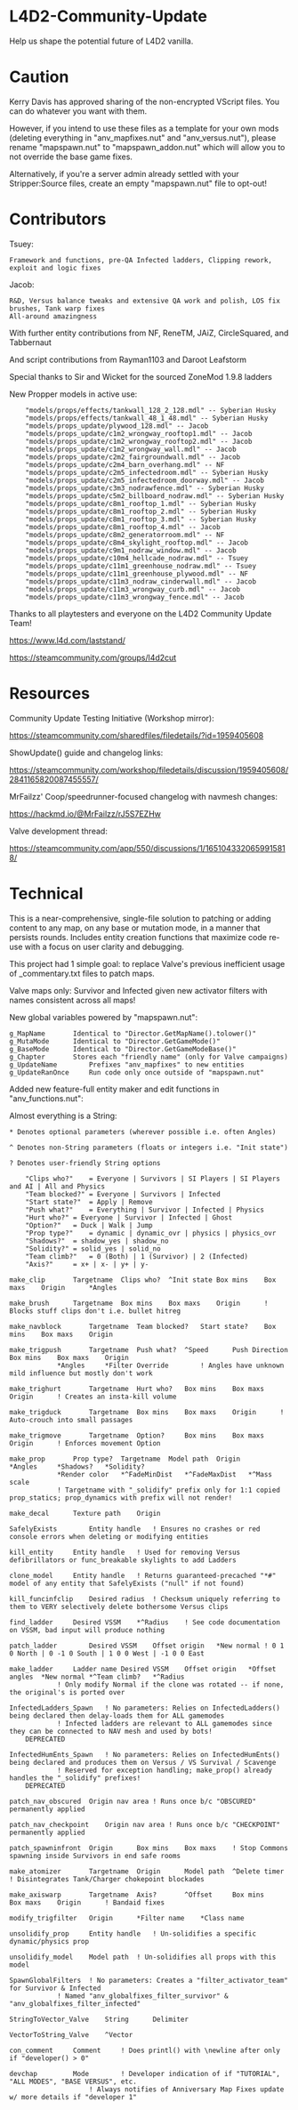 # L4D2-Community-Update

Help us shape the potential future of L4D2 vanilla.

# Caution

Kerry Davis has approved sharing of the non-encrypted VScript files. You can do whatever you want with them.

However, if you intend to use these files as a template for your own mods (deleting everything in "anv_mapfixes.nut" and "anv_versus.nut"), please rename "mapspawn.nut" to "mapspawn_addon.nut" which will allow you to not override the base game fixes.

Alternatively, if you're a server admin already settled with your Stripper:Source files, create an empty "mapspawn.nut" file to opt-out!

# Contributors

Tsuey:

	Framework and functions, pre-QA Infected ladders, Clipping rework, exploit and logic fixes

Jacob:

	R&D, Versus balance tweaks and extensive QA work and polish, LOS fix brushes, Tank warp fixes
	All-around amazingness

With further entity contributions from NF, ReneTM, JAiZ, CircleSquared, and Tabbernaut

And script contributions from Rayman1103 and Daroot Leafstorm

Special thanks to Sir and Wicket for the sourced ZoneMod 1.9.8 ladders

New Propper models in active use:

		"models/props/effects/tankwall_128_2_128.mdl" -- Syberian Husky
		"models/props/effects/tankwall_48_1_48.mdl" -- Syberian Husky
		"models/props_update/plywood_128.mdl" -- Jacob
		"models/props_update/c1m2_wrongway_rooftop1.mdl" -- Jacob
		"models/props_update/c1m2_wrongway_rooftop2.mdl" -- Jacob
		"models/props_update/c1m2_wrongway_wall.mdl" -- Jacob
		"models/props_update/c2m2_fairgroundwall.mdl" -- Jacob
		"models/props_update/c2m4_barn_overhang.mdl" -- NF
		"models/props_update/c2m5_infectedroom.mdl" -- Syberian Husky
		"models/props_update/c2m5_infectedroom_doorway.mdl" -- Jacob
		"models/props_update/c3m3_nodrawfence.mdl" -- Syberian Husky
		"models/props_update/c5m2_billboard_nodraw.mdl" -- Syberian Husky
		"models/props_update/c8m1_rooftop_1.mdl" -- Syberian Husky
		"models/props_update/c8m1_rooftop_2.mdl" -- Syberian Husky
		"models/props_update/c8m1_rooftop_3.mdl" -- Syberian Husky
		"models/props_update/c8m1_rooftop_4.mdl" -- Jacob
		"models/props_update/c8m2_generatorroom.mdl" -- NF
		"models/props_update/c8m4_skylight_rooftop.mdl" -- Jacob
		"models/props_update/c9m1_nodraw_window.mdl" -- Jacob
		"models/props_update/c10m4_hellcade_nodraw.mdl" -- Tsuey
		"models/props_update/c11m1_greenhouse_nodraw.mdl" -- Tsuey
		"models/props_update/c11m1_greenhouse_plywood.mdl" -- NF
		"models/props_update/c11m3_nodraw_cinderwall.mdl" -- Jacob
		"models/props_update/c11m3_wrongway_curb.mdl" -- Jacob
		"models/props_update/c11m3_wrongway_fence.mdl" -- Jacob

Thanks to all playtesters and everyone on the L4D2 Community Update Team!

https://www.l4d.com/laststand/

https://steamcommunity.com/groups/l4d2cut

# Resources

Community Update Testing Initiative (Workshop mirror):

https://steamcommunity.com/sharedfiles/filedetails/?id=1959405608

ShowUpdate() guide and changelog links:

https://steamcommunity.com/workshop/filedetails/discussion/1959405608/2841165820087455557/

MrFailzz' Coop/speedrunner-focused changelog with navmesh changes:

https://hackmd.io/@MrFailzz/rJ5S7EZHw

Valve development thread:

https://steamcommunity.com/app/550/discussions/1/1651043320659915818/

# Technical

This is a near-comprehensive, single-file solution to patching or adding content to any map, on any base or mutation mode, in a manner that persists rounds. Includes entity creation functions that maximize code re-use with a focus on user clarity and debugging.

This project had 1 simple goal: to replace Valve's previous inefficient usage of _commentary.txt files to patch maps.

Valve maps only: Survivor and Infected given new activator filters with names consistent across all maps!

New global variables powered by "mapspawn.nut":

	g_MapName		Identical to "Director.GetMapName().tolower()"
	g_MutaMode		Identical to "Director.GetGameMode()"
	g_BaseMode		Identical to "Director.GetGameModeBase()"
	g_Chapter		Stores each "friendly name" (only for Valve campaigns)
	g_UpdateName		Prefixes "anv_mapfixes" to new entities
	g_UpdateRanOnce		Run code only once outside of "mapspawn.nut"

Added new feature-full entity maker and edit functions in "anv_functions.nut":

Almost everything is a String:

	* Denotes optional parameters (wherever possible i.e. often Angles)

	^ Denotes non-String parameters (floats or integers i.e. "Init state")

	? Denotes user-friendly String options

		"Clips who?"	= Everyone | Survivors | SI Players | SI Players and AI | All and Physics
		"Team blocked?"	= Everyone | Survivors | Infected
		"Start state?"	= Apply | Remove
		"Push what?"	= Everything | Survivor | Infected | Physics
		"Hurt who?"	= Everyone | Survivor | Infected | Ghost
		"Option?"	= Duck | Walk | Jump
		"Prop type?"	= dynamic | dynamic_ovr | physics | physics_ovr
		"Shadows?"	= shadow_yes | shadow_no
		"Solidity?"	= solid_yes | solid_no
		"Team climb?"	= 0 (Both) | 1 (Survivor) | 2 (Infected)
		"Axis?"		= x+ | x- | y+ | y-

	make_clip		Targetname	Clips who?	^Init state	Box mins	Box maxs	Origin		*Angles

	make_brush		Targetname	Box mins	Box maxs	Origin		! Blocks stuff clips don't i.e. bullet hitreg

	make_navblock		Targetname	Team blocked?	Start state?	Box mins	Box maxs	Origin

	make_trigpush		Targetname	Push what?	^Speed		Push Direction	Box mins	Box maxs	Origin
				*Angles		*Filter Override		! Angles have unknown mild influence but mostly don't work

	make_trighurt		Targetname	Hurt who?	Box mins	Box maxs	Origin		! Creates an insta-kill volume

	make_trigduck		Targetname	Box mins	Box maxs	Origin		! Auto-crouch into small passages

	make_trigmove		Targetname	Option?		Box mins	Box maxs	Origin		! Enforces movement Option

	make_prop		Prop type?	Targetname	Model path	Origin		*Angles		*Shadows?	*Solidity?
				*Render color	*^FadeMinDist	*^FadeMaxDist	*^Mass scale
				! Targetname with "_solidify" prefix only for 1:1 copied prop_statics; prop_dynamics with prefix will not render!

	make_decal		Texture path	Origin

	SafelyExists		Entity handle	! Ensures no crashes or red console errors when deleting or modifying entities

	kill_entity		Entity handle	! Used for removing Versus defibrillators or func_breakable skylights to add Ladders

	clone_model		Entity handle	! Returns guaranteed-precached "*#" model of any entity that SafelyExists ("null" if not found)

	kill_funcinfclip	Desired radius	! Checksum uniquely referring to them to VERY selectively delete bothersome Versus clips

	find_ladder		Desired VSSM	*^Radius	! See code documentation on VSSM, bad input will produce nothing

	patch_ladder		Desired VSSM	Offset origin	*New normal	! 0 1 0 North | 0 -1 0 South | 1 0 0 West | -1 0 0 East

	make_ladder		Ladder name	Desired VSSM	Offset origin	*Offset angles	*New normal	*^Team climb?	*^Radius
				! Only modify Normal if the clone was rotated -- if none, the original's is ported over

	InfectedLadders_Spawn	! No parameters: Relies on InfectedLadders() being declared then delay-loads them for ALL gamemodes
				! Infected ladders are relevant to ALL gamemodes since they can be connected to NAV mesh and used by bots!
		DEPRECATED

	InfectedHumEnts_Spawn	! No parameters: Relies on InfectedHumEnts() being declared and produces them on Versus / VS Survival / Scavenge
				! Reserved for exception handling; make_prop() already handles the "_solidify" prefixes!
		DEPRECATED

	patch_nav_obscured	Origin nav area	! Runs once b/c "OBSCURED" permanently applied

	patch_nav_checkpoint	Origin nav area	! Runs once b/c "CHECKPOINT" permanently applied

	patch_spawninfront	Origin		Box mins	Box maxs	! Stop Commons spawning inside Survivors in end safe rooms

	make_atomizer		Targetname	Origin		Model path	^Delete timer	! Disintegrates Tank/Charger chokepoint blockades

	make_axiswarp		Targetname	Axis?		^Offset		Box mins	Box maxs	Origin		! Bandaid fixes

	modify_trigfilter	Origin		*Filter name	*Class name

	unsolidify_prop		Entity handle	! Un-solidifies a specific dynamic/physics prop

	unsolidify_model	Model path	! Un-solidifies all props with this model

	SpawnGlobalFilters	! No parameters: Creates a "filter_activator_team" for Survivor & Infected
				! Named "anv_globalfixes_filter_survivor" & "anv_globalfixes_filter_infected"

	StringToVector_Valve	String		Delimiter

	VectorToString_Valve	^Vector

	con_comment		Comment		! Does printl() with \newline after only if "developer() > 0"

	devchap			Mode		! Developer indication of if "TUTORIAL", "ALL MODES", "BASE VERSUS", etc.
						! Always notifies of Anniversary Map Fixes update w/ more details if "developer 1"
